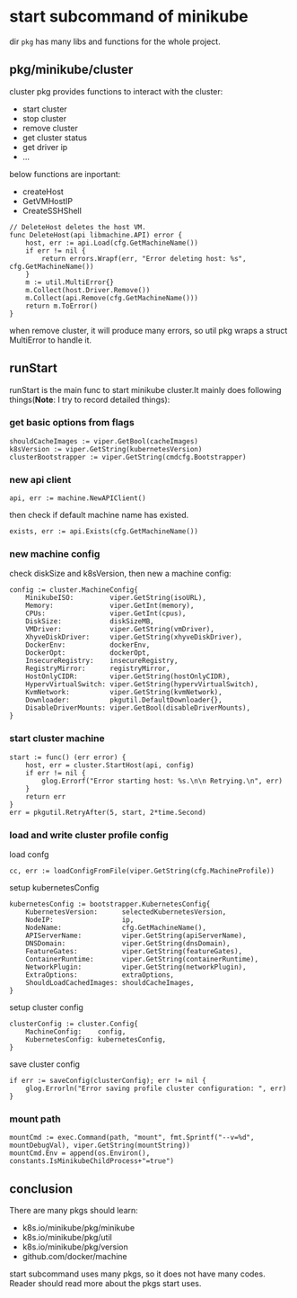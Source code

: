 # start subcommand of minikube
dir `pkg` has many libs and functions for the whole project.

## pkg/minikube/cluster
cluster pkg provides functions to interact with the cluster:
- start cluster
- stop cluster
- remove cluster
- get cluster status
- get driver ip
- ...

below functions are inportant:
- createHost
- GetVMHostIP
- CreateSSHShell

```golang
// DeleteHost deletes the host VM.
func DeleteHost(api libmachine.API) error {
	host, err := api.Load(cfg.GetMachineName())
	if err != nil {
		return errors.Wrapf(err, "Error deleting host: %s", cfg.GetMachineName())
	}
	m := util.MultiError{}
	m.Collect(host.Driver.Remove())
	m.Collect(api.Remove(cfg.GetMachineName()))
	return m.ToError()
}
```
when remove cluster, it will produce many errors, so util pkg wraps a struct MultiError to handle it.

## runStart
runStart is the main func to start minikube cluster.It mainly does following things(**Note**: I try to record detailed things):

### get basic options from flags
```golang
shouldCacheImages := viper.GetBool(cacheImages)
k8sVersion := viper.GetString(kubernetesVersion)
clusterBootstrapper := viper.GetString(cmdcfg.Bootstrapper)
```

### new api client
```golang
api, err := machine.NewAPIClient()
```
then check if default machine name has existed.
```golang
exists, err := api.Exists(cfg.GetMachineName())
```

### new machine config
check diskSize and k8sVersion, then new a machine config:
```golang
config := cluster.MachineConfig{
    MinikubeISO:         viper.GetString(isoURL),
    Memory:              viper.GetInt(memory),
    CPUs:                viper.GetInt(cpus),
    DiskSize:            diskSizeMB,
    VMDriver:            viper.GetString(vmDriver),
    XhyveDiskDriver:     viper.GetString(xhyveDiskDriver),
    DockerEnv:           dockerEnv,
    DockerOpt:           dockerOpt,
    InsecureRegistry:    insecureRegistry,
    RegistryMirror:      registryMirror,
    HostOnlyCIDR:        viper.GetString(hostOnlyCIDR),
    HypervVirtualSwitch: viper.GetString(hypervVirtualSwitch),
    KvmNetwork:          viper.GetString(kvmNetwork),
    Downloader:          pkgutil.DefaultDownloader{},
    DisableDriverMounts: viper.GetBool(disableDriverMounts),
}
```

### start cluster machine
```golang
start := func() (err error) {
    host, err = cluster.StartHost(api, config)
    if err != nil {
        glog.Errorf("Error starting host: %s.\n\n Retrying.\n", err)
    }
    return err
}
err = pkgutil.RetryAfter(5, start, 2*time.Second)
```

### load and write cluster profile config
load confg
```golang
cc, err := loadConfigFromFile(viper.GetString(cfg.MachineProfile))
```
setup kubernetesConfig
```golang
kubernetesConfig := bootstrapper.KubernetesConfig{
    KubernetesVersion:      selectedKubernetesVersion,
    NodeIP:                 ip,
    NodeName:               cfg.GetMachineName(),
    APIServerName:          viper.GetString(apiServerName),
    DNSDomain:              viper.GetString(dnsDomain),
    FeatureGates:           viper.GetString(featureGates),
    ContainerRuntime:       viper.GetString(containerRuntime),
    NetworkPlugin:          viper.GetString(networkPlugin),
    ExtraOptions:           extraOptions,
    ShouldLoadCachedImages: shouldCacheImages,
}
```
setup cluster config
```golang
clusterConfig := cluster.Config{
    MachineConfig:    config,
    KubernetesConfig: kubernetesConfig,
}
```
save cluster config
```golang
if err := saveConfig(clusterConfig); err != nil {
    glog.Errorln("Error saving profile cluster configuration: ", err)
}
```

### mount path
```golang
mountCmd := exec.Command(path, "mount", fmt.Sprintf("--v=%d", mountDebugVal), viper.GetString(mountString))
mountCmd.Env = append(os.Environ(), constants.IsMinikubeChildProcess+"=true")
```

## conclusion
There are many pkgs should learn:
- k8s.io/minikube/pkg/minikube
- k8s.io/minikube/pkg/util
- k8s.io/minikube/pkg/version
- github.com/docker/machine

start subcommand uses many pkgs, so it does not have many codes. Reader should read more about the pkgs start uses.